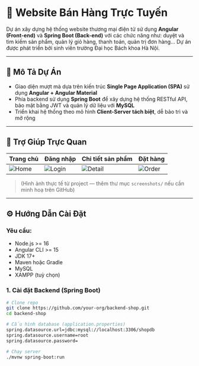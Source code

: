 # 🛒 Website Bán Hàng Trực Tuyến

Dự án xây dựng hệ thống website thương mại điện tử sử dụng **Angular (Front-end)** và **Spring Boot (Back-end)** với các chức năng như: duyệt và tìm kiếm sản phẩm, quản lý giỏ hàng, thanh toán, quản trị đơn hàng... Dự án được phát triển bởi sinh viên trường Đại học Bách khoa Hà Nội.

---

## 📌 Mô Tả Dự Án

- Giao diện mượt mà dựa trên kiến trúc **Single Page Application (SPA)** sử dụng **Angular + Angular Material**
- Phía backend sử dụng **Spring Boot** để xây dựng hệ thống RESTful API, bảo mật bằng JWT và quản lý dữ liệu với **MySQL**
- Triển khai hệ thống theo mô hình **Client-Server tách biệt**, dễ bảo trì và mở rộng

---

## 🎥 Trợ Giúp Trực Quan

| Trang chủ | Đăng nhập | Chi tiết sản phẩm | Đặt hàng |
|----------|-----------|-------------------|----------|
| ![Home](screenshots/home.png) | ![Login](screenshots/login.png) | ![Detail](screenshots/detail.png) | ![Order](screenshots/order.png) |

> (Hình ảnh thực tế từ project — thêm thư mục `screenshots/` nếu cần minh hoạ trên GitHub)

---

## ⚙️ Hướng Dẫn Cài Đặt

### Yêu cầu:
- Node.js >= 16
- Angular CLI >= 15
- JDK 17+
- Maven hoặc Gradle
- MySQL
- XAMPP (tuỳ chọn)

### 1. Cài đặt Backend (Spring Boot)

```bash
# Clone repo
git clone https://github.com/your-org/backend-shop.git
cd backend-shop

# Cấu hình database (application.properties)
spring.datasource.url=jdbc:mysql://localhost:3306/shopdb
spring.datasource.username=root
spring.datasource.password=

# Chạy server
./mvnw spring-boot:run
